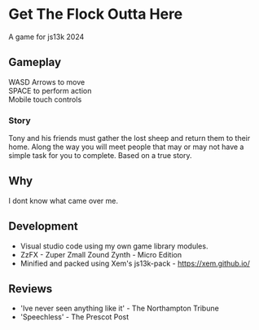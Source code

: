 # Get The Flock Outta Here

A game for js13k 2024 


## Gameplay
WASD Arrows to move  
SPACE to perform action  
Mobile touch controls  

### Story
Tony and his friends must gather the lost sheep and return them to their home. Along the way you will meet people that may or may not have a simple task for you to complete.
Based on a true story. 


## Why
I dont know what came over me.


## Development
* Visual studio code using my own game library modules.
* ZzFX - Zuper Zmall Zound Zynth - Micro Edition
* Minified and packed using Xem's js13k-pack - https://xem.github.io/

## Reviews
* 'Ive never seen anything like it' - The Northampton Tribune
* 'Speechless' - The Prescot Post
